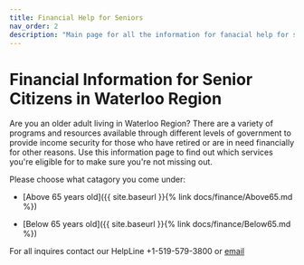 ```yaml
---
title: Financial Help for Seniors
nav_order: 2
description: "Main page for all the information for fanacial help for seniors in the Waterloo region"
---
```


# Financial Information for Senior Citizens in Waterloo Region

Are you an older adult living in Waterloo Region? There are a variety of programs and resources available through different levels of government to provide income security for those who have retired or are in need financially for other reasons. Use this information page to find out which services you're eligible for to make sure you're not missing out.

Please choose what catagory you come under:

- [Above 65 years old]({{ site.baseurl }}{% link docs/finance/Above65.md %})

- [Below 65 years old]({{ site.baseurl }}{% link docs/finance/Below65.md %})


For all inquires contact our HelpLine +1-519-579-3800 or [email](mailto:info@waterlooregion.org)

